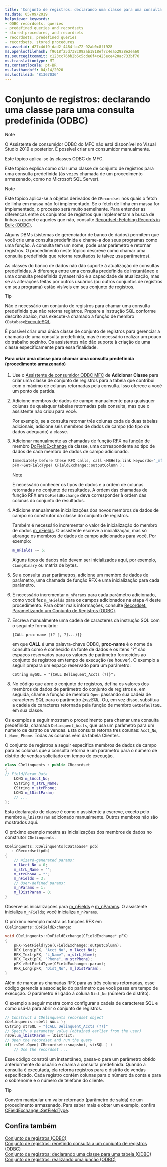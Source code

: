 ```yaml
---
title: 'Conjunto de registros: declarando uma classe para uma consulta predefinida (ODBC)'
ms.date: 05/09/2019
helpviewer_keywords:
- ODBC recordsets, queries
- predefined queries and recordsets
- stored procedures, and recordsets
- recordsets, predefined queries
- recordsets, stored procedures
ms.assetid: d27c4df9-dad2-4484-ba72-92ab0c8ff928
ms.openlocfilehash: f9618f25d738c092ab1818ef7c4ea52928e2ea60
ms.sourcegitcommit: c123cc76bb2b6c5cde6f4c425ece420ac733bf70
ms.translationtype: MT
ms.contentlocale: pt-BR
ms.lasthandoff: 04/14/2020
ms.locfileid: "81367036"
---
```

# <a name="recordset-declaring-a-class-for-a-predefined-query-odbc"></a>Conjunto de registros: declarando uma classe para uma consulta predefinida (ODBC)

> [!NOTE]
> O Assistente de consumidor ODBC do MFC não está disponível no Visual Studio 2019 e posterior. É possível criar um consumidor manualmente.

Este tópico aplica-se às classes ODBC do MFC.

Este tópico explica como criar uma classe de conjunto de registros para uma consulta predefinida (às vezes chamada de um procedimento armazenado, como no Microsoft SQL Server).

> [!NOTE]
> Este tópico aplica-se a objetos derivados de `CRecordset` nos quais o fetch de linha em massa não foi implementado. Se o fetch de linha em massa for implementado, o processo será muito semelhante. Para entender as diferenças entre os conjuntos de registros que implementam a busca de linhas a granel e aqueles que não, consulte [Recordset: Fetching Records in Bulk (ODBC)](../../data/odbc/recordset-fetching-records-in-bulk-odbc.md).

Alguns DBMs (sistemas de gerenciador de banco de dados) permitem que você crie uma consulta predefinida e chame-a dos seus programas como uma função. A consulta tem um nome, pode usar parâmetro e retornar registros. O procedimento neste tópico descreve como chamar uma consulta predefinida que retorna resultados (e talvez usa parâmetros).

As classes do banco de dados não dão suporte à atualização de consultas predefinidas. A diferença entre uma consulta predefinida de instantâneo e uma consulta predefinida dynaset não é a capacidade de atualização, mas se as alterações feitas por outros usuários (ou outros conjuntos de registros em seu programa) estão visíveis em seu conjunto de registros.

> [!TIP]
> Não é necessário um conjunto de registros para chamar uma consulta predefinida que não retorna registros. Prepare a instrução SQL conforme descrito abaixo, mas execute-a chamado a função de membro `CDatabase`[ExecuteSQL](../../mfc/reference/cdatabase-class.md#executesql).

É possível criar uma única classe de conjunto de registros para gerenciar a chamada de uma consulta predefinida, mas é necessário realizar um pouco do trabalho sozinho. Os assistentes não dão suporte à criação de uma classe especificamente para essa finalidade.

#### <a name="to-create-a-class-for-calling-a-predefined-query-stored-procedure"></a>Para criar uma classe para chamar uma consulta predefinida (procedimento armazenado)

1. Use o [Assistente de consumidor ODBC MFC](../../mfc/reference/adding-an-mfc-odbc-consumer.md) de **Adicionar Classe** para criar uma classe de conjunto de registros para a tabela que contribui com o máximo de colunas retornadas pela consulta. Isso oferece a você um ponto de partida.

1. Adicione membros de dados de campo manualmente para quaisquer colunas de quaisquer tabelas retornadas pela consulta, mas que o assistente não criou para você.

   Por exemplo, se a consulta retornar três colunas cada de duas tabelas adicionais, adicione seis membros de dados de campo (do tipo de dados adequado) à classe.

1. Adicionar manualmente as chamadas de função [RFX](../../data/odbc/record-field-exchange-rfx.md) na função de membro [DoFieldExchange](../../mfc/reference/crecordset-class.md#dofieldexchange) da classe, uma correspondente ao tipo de dados de cada membro de dados de campo adicionado.

    ```cpp
    Immediately before these RFX calls, call <MSHelp:link keywords="_mfc_CFieldExchange.3a3a.SetFieldType" TABINDEX="0">SetFieldType</MSHelp:link>, as shown here:
    pFX->SetFieldType( CFieldExchange::outputColumn );
    ```

    > [!NOTE]
    >  É necessário conhecer os tipos de dados e a ordem de colunas retornadas no conjunto de resultados. A ordem das chamadas de função RFX em `DoFieldExchange` deve corresponder à ordem das colunas do conjunto de resultados.

1. Adicione manualmente inicializações dos novos membros de dados de campo no construtor da classe do conjunto de registros.

   Também é necessário incrementar o valor de inicialização do membro de dados [m_nFields](../../mfc/reference/crecordset-class.md#m_nfields). O assistente escreve a inicialização, mas só abrange os membros de dados de campo adicionados para você. Por exemplo:

    ```cpp
    m_nFields += 6;
    ```

   Alguns tipos de dados não devem ser inicializados aqui, por exemplo, `CLongBinary` ou matriz de bytes.

1. Se a consulta usar parâmetros, adicione um membro de dados de parâmetro, uma chamada de função RFX e uma inicialização para cada parâmetro.

1. É necessário incrementar `m_nParams` para cada parâmetro adicionado, como você fez `m_nFields` para os campos adicionados na etapa 4 deste procedimento. Para obter mais informações, consulte [Recordset: Parametizando um Conjunto de Registros (ODBC)](../../data/odbc/recordset-parameterizing-a-recordset-odbc.md).

1. Escreva manualmente uma cadeia de caracteres da instrução SQL com o seguinte formulário:

    ```
    {CALL proc-name [(? [, ?]...)]}
    ```

   em que **CALL** é uma palavra-chave ODBC, **proc-name** é o nome da consulta como é conhecido na fonte de dados e os itens "?" são espaços reservados para os valores de parâmetro fornecidos ao conjunto de registros em tempo de execução (se houver). O exemplo a seguir prepara um espaço reservado para um parâmetro:

    ```
    CString mySQL = "{CALL Delinquent_Accts (?)}";
    ```

1. No código que abre o conjunto de registros, defina os valores dos membros de dados de parâmetro do conjunto de registros e, em seguida, chame a função de membro `Open` passando sua cadeia de caracteres SQL para o parâmetro *lpszSQL*. Ou, em vez disso, substitua a cadeia de caracteres retornada pela função de membro `GetDefaultSQL` em sua classe.

Os exemplos a seguir mostram o procedimento para chamar uma consulta predefinida, chamada `Delinquent_Accts`, que usa um parâmetro para um número de distrito de vendas. Esta consulta retorna três colunas: `Acct_No`, `L_Name`, `Phone`. Todas as colunas vêm da tabela Clientes.

O conjunto de registros a seguir especifica membros de dados de campo para as colunas que a consulta retorna e um parâmetro para o número de distrito de vendas solicitado em tempo de execução.

```cpp
class CDelinquents : public CRecordset
{
// Field/Param Data
    LONG m_lAcct_No;
    CString m_strL_Name;
    CString m_strPhone;
    LONG m_lDistParam;
    // ...
};
```

Esta declaração de classe é como o assistente a escreve, exceto pelo membro `m_lDistParam` adicionado manualmente. Outros membros não são mostrados aqui.

O próximo exemplo mostra as inicializações dos membros de dados no construtor `CDelinquents`.

```cpp
CDelinquents::CDelinquents(CDatabase* pdb)
   : CRecordset(pdb)
{
    // Wizard-generated params:
    m_lAcct_No = 0;
    m_strL_Name = "";
    m_strPhone = "";
    m_nFields = 3;
    // User-defined params:
    m_nParams = 1;
    m_lDistParam = 0;
}
```

Observe as inicializações para [m_nFields](../../mfc/reference/crecordset-class.md#m_nfields) e [m_nParams](../../mfc/reference/crecordset-class.md#m_nparams). O assistente inicializa `m_nFields`; você inicializa `m_nParams`.

O próximo exemplo mostra as funções RFX em `CDelinquents::DoFieldExchange`:

```cpp
void CDelinquents::DoFieldExchange(CFieldExchange* pFX)
{
    pFX->SetFieldType(CFieldExchange::outputColumn);
    RFX_Long(pFX, "Acct_No", m_lAcct_No);
    RFX_Text(pFX, "L_Name", m_strL_Name);
    RFX_Text(pFX, "Phone", m_strPhone);
    pFX->SetFieldType(CFieldExchange::param);
    RFX_Long(pFX, "Dist_No", m_lDistParam);
}
```

Além de marcar as chamadas RFX para as três colunas retornadas, esse código gerencia a associação do parâmetro que você passa em tempo de execução. O parâmetro é ligado à coluna `Dist_No` (número de distrito).

O exemplo a seguir mostra como configurar a cadeia de caracteres SQL e como usá-la para abrir o conjunto de registros.

```cpp
// Construct a CDelinquents recordset object
CDelinquents rsDel( NULL );
CString strSQL = "{CALL Delinquent_Accts (?)}"
// Specify a parameter value (obtained earlier from the user)
rsDel.m_lDistParam = lDistrict;
// Open the recordset and run the query
if( rsDel.Open( CRecordset::snapshot, strSQL ) )
    // Use the recordset ...
```

Esse código constrói um instantâneo, passa-o para um parâmetro obtido anteriormente do usuário e chama a consulta predefinida. Quando a consulta é executada, ela retorna registros para o distrito de vendas especificado. Cada registro contém colunas para o número da conta e para o sobrenome e o número de telefone do cliente.

> [!TIP]
> Convém manipular um valor retornado (parâmetro de saída) de um procedimento armazenado. Para saber mais e obter um exemplo, confira [CFieldExchange::SetFieldType](../../mfc/reference/cfieldexchange-class.md#setfieldtype).

## <a name="see-also"></a>Confira também

[Conjunto de registros (ODBC)](../../data/odbc/recordset-odbc.md)<br/>
[Conjunto de registros: repetindo consulta a um conjunto de registros (ODBC)](../../data/odbc/recordset-requerying-a-recordset-odbc.md)<br/>
[Conjunto de registros: declarando uma classe para uma tabela (ODBC)](../../data/odbc/recordset-declaring-a-class-for-a-table-odbc.md)<br/>
[Conjunto de registros: realizando uma junção (ODBC)](../../data/odbc/recordset-performing-a-join-odbc.md)
